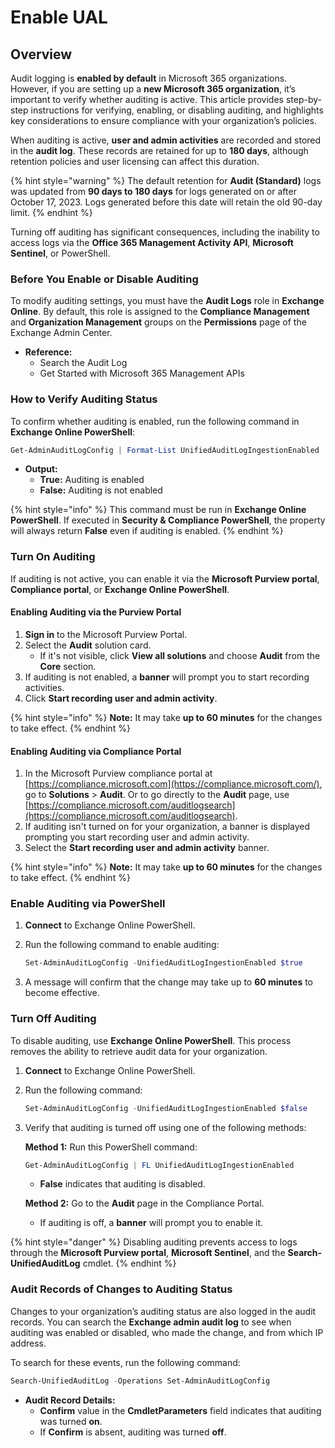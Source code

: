 # Enable UAL

## Overview

Audit logging is **enabled by default** in Microsoft 365 organizations. However, if you are setting up a **new Microsoft 365 organization**, it’s important to verify whether auditing is active. This article provides step-by-step instructions for verifying, enabling, or disabling auditing, and highlights key considerations to ensure compliance with your organization’s policies.

When auditing is active, **user and admin activities** are recorded and stored in the **audit log**. These records are retained for up to **180 days**, although retention policies and user licensing can affect this duration.

{% hint style="warning" %}
The default retention for **Audit (Standard)** logs was updated from **90 days to 180 days** for logs generated on or after October 17, 2023. Logs generated before this date will retain the old 90-day limit.
{% endhint %}

Turning off auditing has significant consequences, including the inability to access logs via the **Office 365 Management Activity API**, **Microsoft Sentinel**, or PowerShell.

### Before You Enable or Disable Auditing

To modify auditing settings, you must have the **Audit Logs** role in **Exchange Online**. By default, this role is assigned to the **Compliance Management** and **Organization Management** groups on the **Permissions** page of the Exchange Admin Center.

* **Reference:**
  * Search the Audit Log
  * Get Started with Microsoft 365 Management APIs

### How to Verify Auditing Status

To confirm whether auditing is enabled, run the following command in **Exchange Online PowerShell**:

```powershell
Get-AdminAuditLogConfig | Format-List UnifiedAuditLogIngestionEnabled
```

* **Output:**
  * **True:** Auditing is enabled
  * **False:** Auditing is not enabled

{% hint style="info" %}
This command must be run in **Exchange Online PowerShell**. If executed in **Security & Compliance PowerShell**, the property will always return **False** even if auditing is enabled.
{% endhint %}

### Turn On Auditing

If auditing is not active, you can enable it via the **Microsoft Purview portal**, **Compliance portal**, or **Exchange Online PowerShell**.

#### Enabling Auditing via the Purview Portal

1. **Sign in** to the Microsoft Purview Portal.
2. Select the **Audit** solution card.
   * If it's not visible, click **View all solutions** and choose **Audit** from the **Core** section.
3. If auditing is not enabled, a **banner** will prompt you to start recording activities.
4. Click **Start recording user and admin activity**.

{% hint style="info" %}
**Note:** It may take **up to 60 minutes** for the changes to take effect.
{% endhint %}

#### Enabling Auditing via Compliance Portal

1. In the Microsoft Purview compliance portal at [https://compliance.microsoft.com](https://compliance.microsoft.com/), go to **Solutions** > **Audit**. Or to go directly to the **Audit** page, use [https://compliance.microsoft.com/auditlogsearch](https://compliance.microsoft.com/auditlogsearch).
2. If auditing isn't turned on for your organization, a banner is displayed prompting you start recording user and admin activity.
3. Select the **Start recording user and admin activity** banner.

{% hint style="info" %}
**Note:** It may take **up to 60 minutes** for the changes to take effect.
{% endhint %}

### Enable Auditing via PowerShell

1. **Connect** to Exchange Online PowerShell.
2.  Run the following command to enable auditing:

    ```powershell
    Set-AdminAuditLogConfig -UnifiedAuditLogIngestionEnabled $true
    ```
3. A message will confirm that the change may take up to **60 minutes** to become effective.

### Turn Off Auditing

To disable auditing, use **Exchange Online PowerShell**. This process removes the ability to retrieve audit data for your organization.

1. **Connect** to Exchange Online PowerShell.
2.  Run the following command:

    ```powershell
    Set-AdminAuditLogConfig -UnifiedAuditLogIngestionEnabled $false
    ```
3.  Verify that auditing is turned off using one of the following methods:

    **Method 1:** Run this PowerShell command:

    ```powershell
    Get-AdminAuditLogConfig | FL UnifiedAuditLogIngestionEnabled
    ```

    * **False** indicates that auditing is disabled.

    **Method 2:** Go to the **Audit** page in the Compliance Portal.

    * If auditing is off, a **banner** will prompt you to enable it.

{% hint style="danger" %}
Disabling auditing prevents access to logs through the **Microsoft Purview portal**, **Microsoft Sentinel**, and the **Search-UnifiedAuditLog** cmdlet.
{% endhint %}

### Audit Records of Changes to Auditing Status

Changes to your organization’s auditing status are also logged in the audit records. You can search the **Exchange admin audit log** to see when auditing was enabled or disabled, who made the change, and from which IP address.

To search for these events, run the following command:

```powershell
Search-UnifiedAuditLog -Operations Set-AdminAuditLogConfig
```

* **Audit Record Details:**
  * **Confirm** value in the **CmdletParameters** field indicates that auditing was turned **on**.
  * If **Confirm** is absent, auditing was turned **off**.
